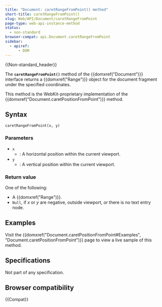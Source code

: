 ```yaml
---
title: "Document: caretRangeFromPoint() method"
short-title: caretRangeFromPoint()
slug: Web/API/Document/caretRangeFromPoint
page-type: web-api-instance-method
status:
  - non-standard
browser-compat: api.Document.caretRangeFromPoint
sidebar:
  - apiref:
      - DOM
---
```


{{Non-standard_header}}

The **`caretRangeFromPoint()`** method of the
{{domxref("Document")}} interface returns a {{domxref("Range")}} object for the document
fragment under the specified coordinates.

This method is the WebKit-proprietary implementation of the {{domxref("Document.caretPositionFromPoint")}} method.

## Syntax

```js-nolint
caretRangeFromPoint(x, y)
```

### Parameters

- `x`
  - : A horizontal position within the current viewport.
- `y`
  - : A vertical position within the current viewport.

### Return value

One of the following:

- A {{domxref("Range")}}.
- `Null`, if _x_ or _y_ are negative, outside viewport,
  or there is no text entry node.

## Examples

Visit the {{domxref("Document.caretPositionFromPoint#Examples", "Document.caretPositionFromPoint")}} page to view a live sample of this method.

## Specifications

Not part of any specification.

## Browser compatibility

{{Compat}}
